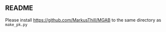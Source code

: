 ## README

Please install https://github.com/MarkusThill/MGAB to the same directory as ```make_pk.py```
